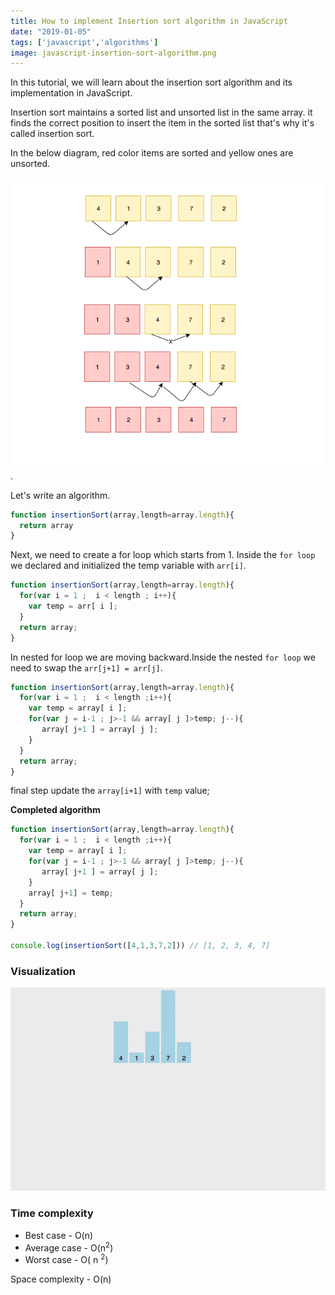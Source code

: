 ```yaml
---
title: How to implement Insertion sort algorithm in JavaScript
date: "2019-01-05"
tags: ['javascript','algorithms']
image: javascript-insertion-sort-algorithm.png
---
```


In this tutorial, we will learn about the insertion sort algorithm and its implementation in JavaScript.


Insertion sort maintains a sorted list and unsorted list in the same array.
it finds the correct position to insert the item in the sorted list that's why it's called insertion sort.


In the below diagram, red color items are sorted and yellow ones are unsorted.

![insertion sort algorithm example](insertion-sort-algorithm-example.png).


Let's write an algorithm.


```js
function insertionSort(array,length=array.length){
  return array
}
```

Next, we need to create a for loop which starts from 1.
Inside the `for loop` we declared and initialized the temp variable with `arr[i]`.


```js
function insertionSort(array,length=array.length){
  for(var i = 1 ;  i < length ; i++){
    var temp = arr[ i ];
  }
  return array;
}
```


In nested for loop we are moving backward.Inside the nested `for loop` we need to swap the
`arr[j+1] = arr[j]`.

```js
function insertionSort(array,length=array.length){
  for(var i = 1 ;  i < length ;i++){
    var temp = array[ i ];
    for(var j = i-1 ; j>-1 && array[ j ]>temp; j--){
       array[ j+1 ] = array[ j ];
    }
  }
  return array;
}

```

final step update the `array[i+1]`  with  `temp` value;

__Completed algorithm__
```js
function insertionSort(array,length=array.length){
  for(var i = 1 ;  i < length ;i++){
    var temp = array[ i ];
    for(var j = i-1 ; j>-1 && array[ j ]>temp; j--){
       array[ j+1 ] = array[ j ];
    }
    array[ j+1] = temp;
  }
  return array;
}

console.log(insertionSort([4,1,3,7,2])) // [1, 2, 3, 4, 7]
```


### Visualization
![insertion sort algorithm visualization](insertion-sort-visualization.gif)



### Time complexity

- Best case    - O(n)
- Average case - O(n<sup>2</sup>)
- Worst case   - O( n <sup>2</sup>)

 Space complexity -  O(n)

